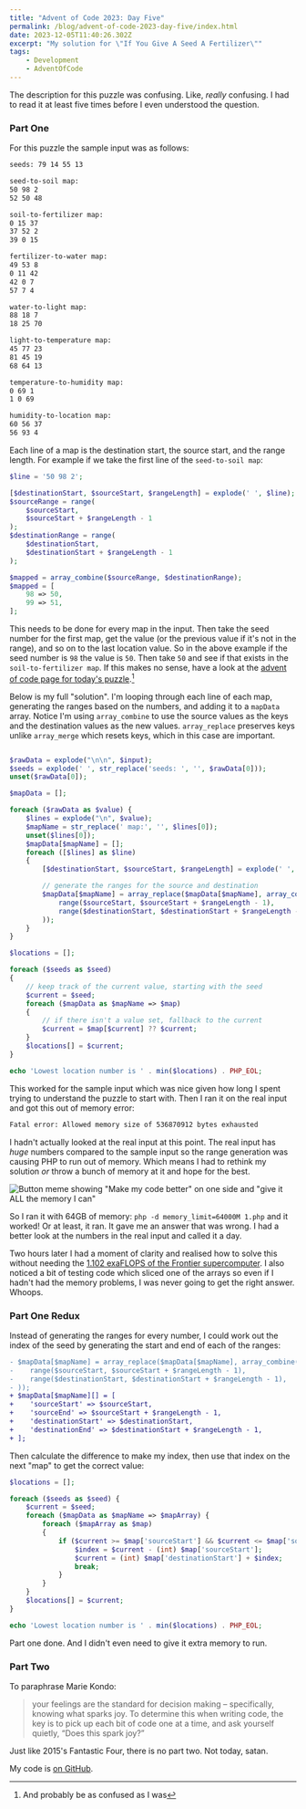 ```yaml
---
title: "Advent of Code 2023: Day Five"
permalink: /blog/advent-of-code-2023-day-five/index.html
date: 2023-12-05T11:40:26.302Z
excerpt: "My solution for \"If You Give A Seed A Fertilizer\""
tags:
    - Development
    - AdventOfCode
---
```


The description for this puzzle was confusing. Like, _really_ confusing. I had to read it at least five times before I even understood the question.

### Part One

For this puzzle the sample input was as follows:

```txt
seeds: 79 14 55 13

seed-to-soil map:
50 98 2
52 50 48

soil-to-fertilizer map:
0 15 37
37 52 2
39 0 15

fertilizer-to-water map:
49 53 8
0 11 42
42 0 7
57 7 4

water-to-light map:
88 18 7
18 25 70

light-to-temperature map:
45 77 23
81 45 19
68 64 13

temperature-to-humidity map:
0 69 1
1 0 69

humidity-to-location map:
60 56 37
56 93 4
```

Each line of a map is the destination start, the source start, and the range length. For example if we take the first line of the `seed-to-soil map`:

```php
$line = '50 98 2';

[$destinationStart, $sourceStart, $rangeLength] = explode(' ', $line);
$sourceRange = range(
    $sourceStart, 
    $sourceStart + $rangeLength - 1
);
$destinationRange = range(
    $destinationStart, 
    $destinationStart + $rangeLength - 1
);

$mapped = array_combine($sourceRange, $destinationRange);
$mapped = [
    98 => 50,
    99 => 51,
];
```

This needs to be done for every map in the input. Then take the seed number for the first map, get the value (or the previous value if it's not in the range), and so on to the last location value. So in the above example if the seed number is `98` the value is `50`. Then take `50` and see if that exists in the `soil-to-fertilizer map`. If this makes no sense, have a look at the [advent of code page for today's puzzle](https://adventofcode.com/2023/day/5).[^1]

Below is my full "solution". I'm looping through each line of each map, generating the ranges based on the numbers, and adding it to a `mapData` array. Notice I'm using `array_combine` to use the source values as the keys and the destination values as the new values. `array_replace` preserves keys unlike `array_merge` which resets keys, which in this case are important.

```php

$rawData = explode("\n\n", $input);
$seeds = explode(' ', str_replace('seeds: ', '', $rawData[0]));
unset($rawData[0]);

$mapData = [];

foreach ($rawData as $value) {
    $lines = explode("\n", $value);
    $mapName = str_replace(' map:', '', $lines[0]);
    unset($lines[0]);
    $mapData[$mapName] = [];
    foreach ([$lines] as $line)
    {
        [$destinationStart, $sourceStart, $rangeLength] = explode(' ', $line);

        // generate the ranges for the source and destination
        $mapData[$mapName] = array_replace($mapData[$mapName], array_combine(
            range($sourceStart, $sourceStart + $rangeLength - 1),
            range($destinationStart, $destinationStart + $rangeLength - 1),
        ));
    }
}

$locations = [];

foreach ($seeds as $seed)
{
    // keep track of the current value, starting with the seed
    $current = $seed;
    foreach ($mapData as $mapName => $map)
    {
        // if there isn't a value set, fallback to the current
        $current = $map[$current] ?? $current;
    }
    $locations[] = $current;
}

echo 'Lowest location number is ' . min($locations) . PHP_EOL;
```

This worked for the sample input which was nice given how long I spent trying to understand the puzzle to start with. Then I ran it on the real input and got this out of memory error:

```bash
Fatal error: Allowed memory size of 536870912 bytes exhausted
```

I hadn't actually looked at the real input at this point. The real input has _huge_ numbers compared to the sample input so the range generation was causing PHP to run out of memory. Which means I had to rethink my solution _or_ throw a bunch of memory at it and hope for the best.

![Button meme showing "Make my code better" on one side and "give it ALL the memory I can"](https://cdn.rknight.me/site/advent-button-meme.png)

So I ran it with 64GB of memory: `php -d memory_limit=64000M 1.php` and it worked! Or at least, it ran. It gave me an answer that was wrong. I had a better look at the numbers in the real input and called it a day. 

Two hours later I had a moment of clarity and realised how to solve this without needing the [1.102 exaFLOPS of the Frontier supercomputer](https://en.wikipedia.org/wiki/Frontier_(supercomputer)). I also noticed a bit of testing code which sliced one of the arrays so even if I hadn't had the memory problems, I was never going to get the right answer. Whoops.

### Part One Redux

Instead of generating the ranges for every number, I could work out the index of the seed by generating the start and end of each of the ranges:

```diff
- $mapData[$mapName] = array_replace($mapData[$mapName], array_combine(
-    range($sourceStart, $sourceStart + $rangeLength - 1),
-    range($destinationStart, $destinationStart + $rangeLength - 1),
- ));
+ $mapData[$mapName][] = [
+    'sourceStart' => $sourceStart,
+    'sourceEnd' => $sourceStart + $rangeLength - 1,
+    'destinationStart' => $destinationStart,
+    'destinationEnd' => $destinationStart + $rangeLength - 1,
+ ];
```

Then calculate the difference to make my index, then use that index on the next "map" to get the correct value:

```php
$locations = [];

foreach ($seeds as $seed) {
    $current = $seed;
    foreach ($mapData as $mapName => $mapArray) {
        foreach ($mapArray as $map)
        {
            if ($current >= $map['sourceStart'] && $current <= $map['sourceEnd']) {
                $index = $current - (int) $map['sourceStart'];
                $current = (int) $map['destinationStart'] + $index;
                break;
            }
        }
    }
    $locations[] = $current;
}

echo 'Lowest location number is ' . min($locations) . PHP_EOL;
```

Part one done. And I didn't even need to give it extra memory to run.

### Part Two

To paraphrase Marie Kondo:

> your feelings are the standard for decision making – specifically, knowing what sparks joy.  To determine this when writing code, the key is to pick up each bit of code one at a time, and ask yourself quietly, “Does this spark joy?”

Just like 2015's Fantastic Four, there is no part two. Not today, satan.

My code is [on GitHub](https://github.com/rknightuk/adventofcode/tree/main/2023/05).

[^1]: And probably be as confused as I was